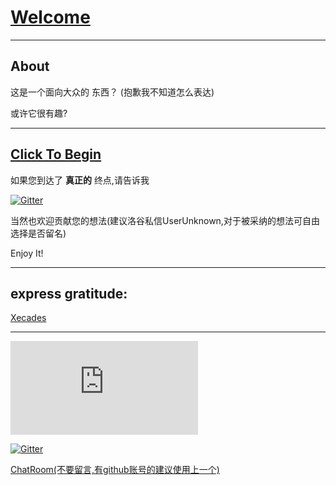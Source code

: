 # [Welcome](https://it-is-interesting.github.io/mystery/)

-------

## About

这是一个面向大众的 东西？ (抱歉我不知道怎么表达)

或许它很有趣?

-------

## [Click To Begin](https://it-is-interesting.github.io/mystery/)

如果您到达了
**真正的**
终点,请告诉我

[![Gitter](https://badges.gitter.im/it-is-interesting-github-io/community.svg)](https://gitter.im/it-is-interesting-github-io/community?utm_source=badge&utm_medium=badge&utm_campaign=pr-badge)

当然也欢迎贡献您的想法(建议洛谷私信UserUnknown,对于被采纳的想法可自由选择是否留名)

Enjoy It!

-------

## express gratitude:

[Xecades](https://github.com/Xecades)


-------

![](https://www.hit-counts.com/counter.php?t=MTQ0NjY1MA)

[![Gitter](https://badges.gitter.im/it-is-interesting-github-io/community.svg)](https://gitter.im/it-is-interesting-github-io/community?utm_source=badge&utm_medium=badge&utm_campaign=pr-badge)

[ChatRoom(不要留言,有github账号的建议使用上一个)](https://hack.chat/?it-is-interesting)

